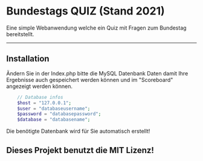 # Bundestags QUIZ (Stand 2021)
Eine simple Webanwendung welche ein Quiz mit Fragen zum Bundestag bereitstellt.

---
## Installation
Ändern Sie in der Index.php bitte die MySQL Datenbank Daten damit Ihre Ergebnisse auch gespeichert werden können und im "Scoreboard" angezeigt werden können. 

```php
    // Database infos
    $host = "127.0.0.1";
    $user = "databaseusername";
    $password = "databasepassword";
    $database = "databasename";          
```
Die benötigte Datenbank wird für Sie automatisch erstellt!

## Dieses Projekt benutzt die MIT Lizenz!
